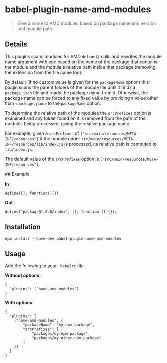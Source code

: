 # babel-plugin-name-amd-modules

> Give a name to AMD modules based on package name and version and module path.

## Details

This plugins scans modules for AMD `define()` calls and rewrites the module name
argument with one based on the name of the package that contains the module and
the module's relative path inside that package (removing the extension from the
file name too).

By default (if no custom value is given for the `packageName` option) this 
plugin scans the parent folders of the module file until it finds a 
`package.json` file and reads the package name from it. Otherwise, the package 
name can be forced to any fixed value by providing a value other than
`<package.json>` to the `packageName` option.

To determine the relative path of the modules the `srcPrefixes` option is 
examined and any folder found on it is removed from the path of the modules 
being processed, giving the relative package name. 

For example, given a `srcPrefixes` of 
`["src/main/resources/META-INF/resources"]` if the module under 
`src/main/resources/META-INF/resources/lib/index.js` is processed, its relative 
path is computed to `lib/index.js`.

The default value of the `srcPrefixes` option is 
`["src/main/resources/META-INF/resources"]`.

## Example

**In**

```
define([], function(){})
```

**Out**

```
define("package@1.0.0/index", [], function () {});
```

## Installation

```
npm install --save-dev babel-plugin-name-amd-modules
```

## Usage

Add the following to your `.babelrc` file:

**Without options:**
```
{
  "plugins": ["name-amd-modules"]
}
```

**With options:**
```
{
  "plugins": [
    ["name-amd-modules", {
        "packageName": "my-npm-package",
        "srcPrefixes": [
            "packages/my-npm-package",
            "packages/my-other-npm-package"
        ]
    }]
  ]
}
```
